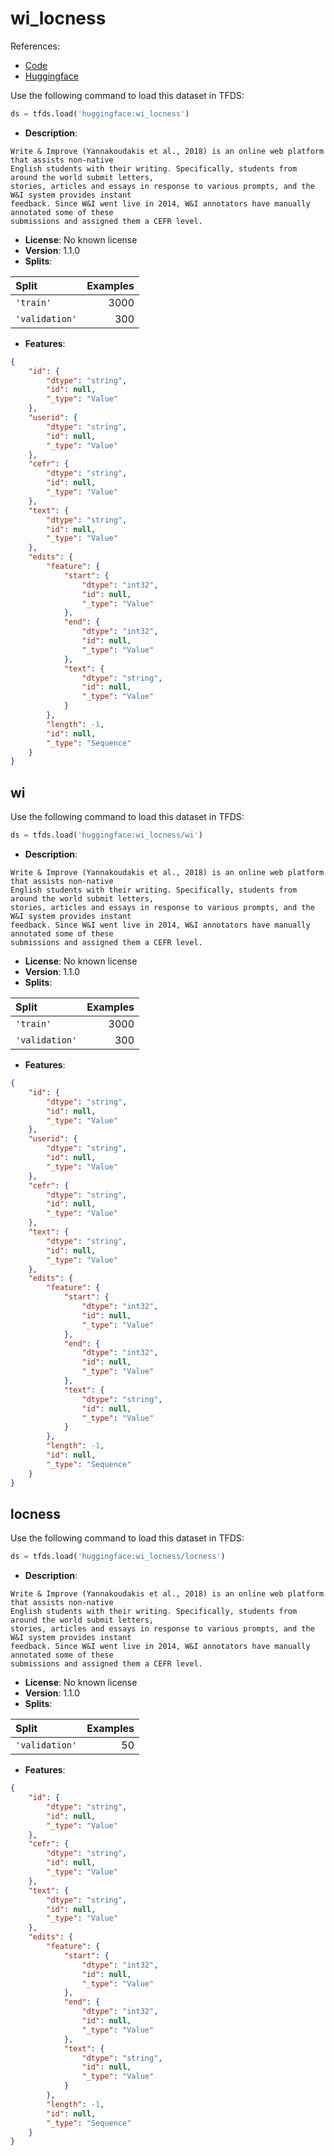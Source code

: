 # wi_locness

References:

*   [Code](https://github.com/huggingface/datasets/blob/master/datasets/wi_locness)
*   [Huggingface](https://huggingface.co/datasets/wi_locness)



Use the following command to load this dataset in TFDS:

```python
ds = tfds.load('huggingface:wi_locness')
```

*   **Description**:

```
Write & Improve (Yannakoudakis et al., 2018) is an online web platform that assists non-native
English students with their writing. Specifically, students from around the world submit letters,
stories, articles and essays in response to various prompts, and the W&I system provides instant
feedback. Since W&I went live in 2014, W&I annotators have manually annotated some of these
submissions and assigned them a CEFR level.
```

*   **License**: No known license
*   **Version**: 1.1.0
*   **Splits**:

Split  | Examples
:----- | -------:
`'train'` | 3000
`'validation'` | 300

*   **Features**:

```json
{
    "id": {
        "dtype": "string",
        "id": null,
        "_type": "Value"
    },
    "userid": {
        "dtype": "string",
        "id": null,
        "_type": "Value"
    },
    "cefr": {
        "dtype": "string",
        "id": null,
        "_type": "Value"
    },
    "text": {
        "dtype": "string",
        "id": null,
        "_type": "Value"
    },
    "edits": {
        "feature": {
            "start": {
                "dtype": "int32",
                "id": null,
                "_type": "Value"
            },
            "end": {
                "dtype": "int32",
                "id": null,
                "_type": "Value"
            },
            "text": {
                "dtype": "string",
                "id": null,
                "_type": "Value"
            }
        },
        "length": -1,
        "id": null,
        "_type": "Sequence"
    }
}
```



## wi


Use the following command to load this dataset in TFDS:

```python
ds = tfds.load('huggingface:wi_locness/wi')
```

*   **Description**:

```
Write & Improve (Yannakoudakis et al., 2018) is an online web platform that assists non-native
English students with their writing. Specifically, students from around the world submit letters,
stories, articles and essays in response to various prompts, and the W&I system provides instant
feedback. Since W&I went live in 2014, W&I annotators have manually annotated some of these
submissions and assigned them a CEFR level.
```

*   **License**: No known license
*   **Version**: 1.1.0
*   **Splits**:

Split  | Examples
:----- | -------:
`'train'` | 3000
`'validation'` | 300

*   **Features**:

```json
{
    "id": {
        "dtype": "string",
        "id": null,
        "_type": "Value"
    },
    "userid": {
        "dtype": "string",
        "id": null,
        "_type": "Value"
    },
    "cefr": {
        "dtype": "string",
        "id": null,
        "_type": "Value"
    },
    "text": {
        "dtype": "string",
        "id": null,
        "_type": "Value"
    },
    "edits": {
        "feature": {
            "start": {
                "dtype": "int32",
                "id": null,
                "_type": "Value"
            },
            "end": {
                "dtype": "int32",
                "id": null,
                "_type": "Value"
            },
            "text": {
                "dtype": "string",
                "id": null,
                "_type": "Value"
            }
        },
        "length": -1,
        "id": null,
        "_type": "Sequence"
    }
}
```



## locness


Use the following command to load this dataset in TFDS:

```python
ds = tfds.load('huggingface:wi_locness/locness')
```

*   **Description**:

```
Write & Improve (Yannakoudakis et al., 2018) is an online web platform that assists non-native
English students with their writing. Specifically, students from around the world submit letters,
stories, articles and essays in response to various prompts, and the W&I system provides instant
feedback. Since W&I went live in 2014, W&I annotators have manually annotated some of these
submissions and assigned them a CEFR level.
```

*   **License**: No known license
*   **Version**: 1.1.0
*   **Splits**:

Split  | Examples
:----- | -------:
`'validation'` | 50

*   **Features**:

```json
{
    "id": {
        "dtype": "string",
        "id": null,
        "_type": "Value"
    },
    "cefr": {
        "dtype": "string",
        "id": null,
        "_type": "Value"
    },
    "text": {
        "dtype": "string",
        "id": null,
        "_type": "Value"
    },
    "edits": {
        "feature": {
            "start": {
                "dtype": "int32",
                "id": null,
                "_type": "Value"
            },
            "end": {
                "dtype": "int32",
                "id": null,
                "_type": "Value"
            },
            "text": {
                "dtype": "string",
                "id": null,
                "_type": "Value"
            }
        },
        "length": -1,
        "id": null,
        "_type": "Sequence"
    }
}
```


